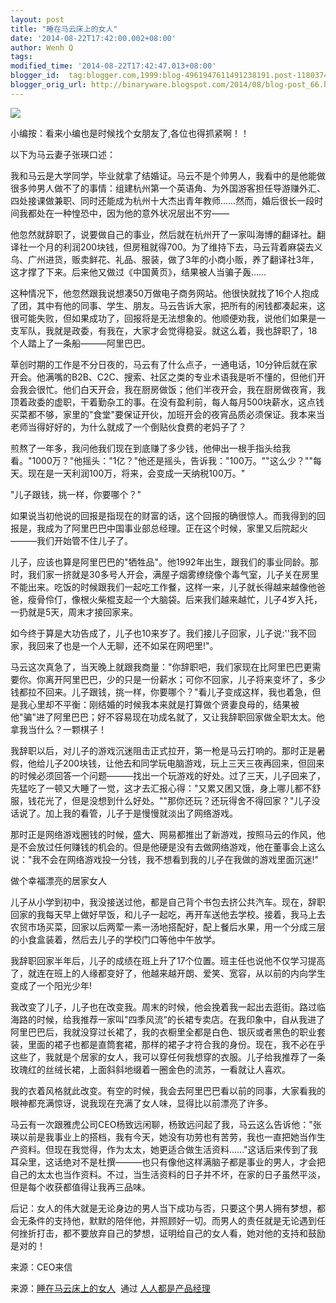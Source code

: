 ```yaml
---
layout: post
title: "睡在马云床上的女人"
date: '2014-08-22T17:42:00.002+08:00'
author: Wenh Q
tags:
modified_time: '2014-08-22T17:42:47.013+08:00'
blogger_id:  tag:blogger.com,1999:blog-4961947611491238191.post-1180374020112457281
blogger_orig_url: http://binaryware.blogspot.com/2014/08/blog-post_66.html
---
```


![](https://images-blogger-opensocial.googleusercontent.com/gadgets/proxy?url=http%3A%2F%2Fmmbiz.qpic.cn%2Fmmbiz%2FMXIQ29fKYMEvAZ7xfIY1NPcZbibuf1khRx4nL4Epc2RlVP3GnsGNrBdWYCNgFVW5BSO7xupfpdiceC2LyGiaCfqQw%2F0&container=blogger&gadget=a&rewriteMime=image%2F*)





小编按：看来小编也是时候找个女朋友了,各位也得抓紧啊！！



以下为马云妻子张瑛口述：



我和马云是大学同学，毕业就拿了结婚证。马云不是个帅男人，我看中的是他能做很多帅男人做不了的事情：组建杭州第一个英语角、为外国游客担任导游赚外汇、四处接课做兼职、同时还能成为杭州十大杰出青年教师……然而，婚后很长一段时间我都处在一种惶恐中，因为他的意外状况层出不穷——



他忽然就辞职了，说要做自己的事业，然后就在杭州开了一家叫海博的翻译社。翻译社一个月的利润200块钱，但房租就得700。为了维持下去，马云背着麻袋去义乌、广州进货，贩卖鲜花、礼品、服装，做了3年的小商小贩，养了翻译社3年，这才撑了下来。后来他又做过《中国黄页》，结果被人当骗子轰……



这种情况下，他忽然跟我说想凑50万做电子商务网站。他很快就找了16个人抱成了团，其中有他的同事、学生、朋友。马云告诉大家，把所有的闲钱都凑起来，这很可能失败，但如果成功了，回报将是无法想象的。他顺便劝我，说他们如果是一支军队，我就是政委，有我在，大家才会觉得稳妥。就这么着，我也辞职了，18个人踏上了一条船———阿里巴巴。



草创时期的工作是不分日夜的，马云有了什么点子，一通电话，10分钟后就在家开会。他满嘴的B2B、C2C、搜索、社区之类的专业术语我是听不懂的，但他们开会我会很忙。他们白天开会，我在厨房做饭；他们半夜开会，我在厨房做夜宵，我顶着政委的虚职，干着勤杂工的事。在没有盈利前，每人每月500块薪水，这点钱买菜都不够，家里的"食堂"要保证开伙，加班开会的夜宵品质必须保证。我本来当老师当得好好的，为什么就成了一个倒贴伙食费的老妈子了？



煎熬了一年多，我问他我们现在到底赚了多少钱，他伸出一根手指头给我看。"1000万？"他摇头："1亿？"他还是摇头，告诉我："100万。""这么少？""每天。现在是一天利润100万，将来，会变成一天纳税100万。"



"儿子跟钱，挑一样，你要哪个？"



如果说当初他说的回报是指现在的财富的话，这个回报的确很惊人。而我得到的回报是，我成为了阿里巴巴中国事业部总经理。正在这个时候，家里又后院起火———我们开始管不住儿子了。



儿子，应该也算是阿里巴巴的"牺牲品"。他1992年出生，跟我们的事业同龄。那时，我们家一挤就是30多号人开会，满屋子烟雾缭绕像个毒气室，儿子关在房里不能出来。吃饭的时候跟我们一起吃工作餐，这样一来，儿子就长得越来越像他爸爸，瘦骨伶仃，像根火柴棍支起一个大脑袋。后来我们越来越忙，儿子4岁入托，一扔就是5天，周末才接回家来。



如今终于算是大功告成了，儿子也10来岁了。我们接儿子回家，儿子说:''我不回家，我回来了也是一个人无聊，还不如呆在网吧里!"。



马云这次真急了，当天晚上就跟我商量："你辞职吧，我们家现在比阿里巴巴更需要你。你离开阿里巴巴，少的只是一份薪水；可你不回家，儿子将来变坏了，多少钱都拉不回来。儿子跟钱，挑一样，你要哪个？"看儿子变成这样，我也着急，但是我心里却不平衡：刚结婚的时候我本来就是打算做个贤妻良母的，结果被他"骗"进了阿里巴巴；好不容易现在功成名就了，又让我辞职回家做全职太太。他拿我当什么？一颗棋子！



我辞职以后，对儿子的游戏沉迷阻击正式拉开，第一枪是马云打响的。那时正是暑假，他给儿子200块钱，让他去和同学玩电脑游戏，玩上三天三夜再回来，但回来的时候必须回答一个问题———找出一个玩游戏的好处。过了三天，儿子回来了，先猛吃了一顿又大睡了一觉，这才去汇报心得："又累又困又饿，身上哪儿都不舒服，钱花光了，但是没想到什么好处。""那你还玩？还玩得舍不得回家？"儿子没话说了。加上我的看管，儿子于是慢慢就淡出了网络游戏。



那时正是网络游戏圈钱的时候，盛大、网易都推出了新游戏，按照马云的作风，他是不会放过任何赚钱的机会的。但是他硬是没有去做网络游戏，他在董事会上这么说："我不会在网络游戏投一分钱，我不想看到我的儿子在我做的游戏里面沉迷!"



做个幸福漂亮的居家女人



儿子从小学到初中，我没接送过他，都是自己背个书包去挤公共汽车。现在，辞职回家的我每天早上做好早饭，和儿子一起吃，再开车送他去学校。接着，我马上去农贸市场买菜，回家以后两荤一素一汤地搭配好，配上餐后水果，用一个分成三层的小食盒装着，然后去儿子的学校门口等他中午放学。



我辞职回家半年后，儿子的成绩在班上升了17个位置。班主任也说他不仅学习提高了，就连在班上的人缘都变好了，他越来越开朗、爱笑、宽容，从以前的内向学生变成了一个阳光少年!



我改变了儿子，儿子也在改变我。周末的时候，他会挽着我一起出去逛街。路过临海路的时候，给我推荐一家叫"四季风流"的长裙专卖店。在我印象中，自从我进了阿里巴巴后，我就没穿过长裙了，我的衣橱里全都是白色、银灰或者黑色的职业套装，里面的裙子也都是直筒套裙，那样的裙子才符合我的身份。现在，我不必在乎这些了，我就是个居家的女人，我可以穿任何我想穿的衣服。儿子给我推荐了一条玫瑰红的丝绒长裙，上面斜斜地缀着一圈金色的流苏，一看就让人喜欢。



我的衣着风格就此改变。有空的时候，我会去阿里巴巴看以前的同事，大家看我的眼神都充满惊讶，说我现在充满了女人味，显得比以前漂亮了许多。



马云有一次跟雅虎公司CEO杨致远闲聊，杨致远问起了我，马云这么告诉他："张瑛以前是我事业上的搭档，我有今天，她没有功劳也有苦劳，我也一直把她当作生产资料。但现在我觉得，作为太太，她更适合做生活资料……"这话后来传到了我耳朵里，这话绝对不是杜撰———也只有像他这样满脑子都是事业的男人，才会把自己的太太也当作资料。不过，当生活资料的日子并不坏，在家的日子虽然平淡，但是每个收获都值得让我再三品味。



后记：女人的伟大就是无论身边的男人当下成功与否，只要这个男人拥有梦想，都会无条件的支持他，默默的陪伴他，并照顾好一切。而男人的责任就是无论遇到任何挫折打击，都不要放弃自己的梦想，证明给自己的女人看，她对他的支持和鼓励是对的！







来源：CEO来信





来源：[睡在马云床上的女人](http://www.woshipm.com/it/99381.html)  通过 [人人都是产品经理](http://www.woshipm.com/)
